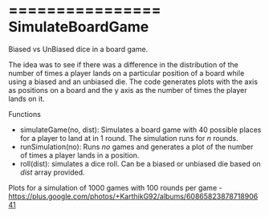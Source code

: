 ================
SimulateBoardGame
=================
Biased vs UnBiased dice in a board game.

The idea was to see if there was a difference in the distribution of the number of times a player lands on a particular position of a board while using a biased and an unbiased die. The code generates plots with the axis as positions on a board and the y axis as the number of times the player lands on it.

Functions
* simulateGame(no, dist): Simulates a board game with 40 possible places for a player to land at in 1 round. The simulation runs for *n* rounds.
* runSimulation(no): Runs *no* games and generates a plot of the number of times a player lands in a position.
* roll(dist): simulates a dice roll. Can be a biased or unbiased die based on *dist* array provided.

Plots for a simulation of 1000 games with 100 rounds per game - <https://plus.google.com/photos/+KarthikG92/albums/6086582387871890641>

